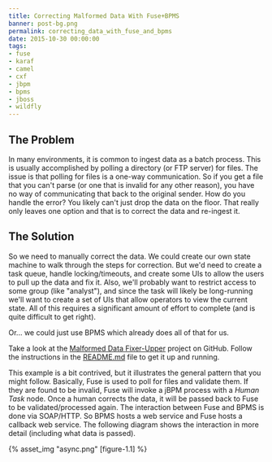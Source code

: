 ```yaml
---
title: Correcting Malformed Data With Fuse+BPMS
banner: post-bg.png
permalink: correcting_data_with_fuse_and_bpms
date: 2015-10-30 00:00:00
tags:
- fuse
- karaf
- camel
- cxf
- jbpm
- bpms
- jboss
- wildfly
---
```


## The Problem

In many environments, it is common to ingest data as a batch process. This is usually accomplished by polling a directory (or FTP server) for files. The issue is that polling for files is a one-way communication. So if you get a file that you can't parse (or one that is invalid for any other reason), you have no way of communicating that back to the original sender. How do you handle the error? You likely can't just drop the data on the floor. That really only leaves one option and that is to correct the data and re-ingest it.
<!-- more -->

## The Solution

So we need to manually correct the data. We could create our own state machine to walk through the steps for correction. But we'd need to create a task queue, handle locking/timeouts, and create some UIs to allow the users to pull up the data and fix it. Also, we'll probably want to restrict access to some group (like "analyst"), and since the task will likely be long-running we'll want to create a set of UIs that allow operators to view the current state. All of this requires a significant amount of effort to complete (and is quite difficult to get right).

Or... we could just use BPMS which already does all of that for us.

Take a look at the [Malformed Data Fixer-Upper](https://github.com/joshdreagan/mdfu) project on GitHub. Follow the instructions in the [README.md](https://github.com/joshdreagan/mdfu/blob/master/README.md) file to get it up and running.

This example is a bit contrived, but it illustrates the general pattern that you might follow. Basically, Fuse is used to poll for files and validate them. If they are found to be invalid, Fuse will invoke a jBPM process with a _Human Task_ node. Once a human corrects the data, it will be passed back to Fuse to be validated/processed again. The interaction between Fuse and BPMS is done via SOAP/HTTP. So BPMS hosts a web service and Fuse hosts a callback web service. The following diagram shows the interaction in more detail (including what data is passed).

{% asset_img "async.png" [figure-1.1] %}
